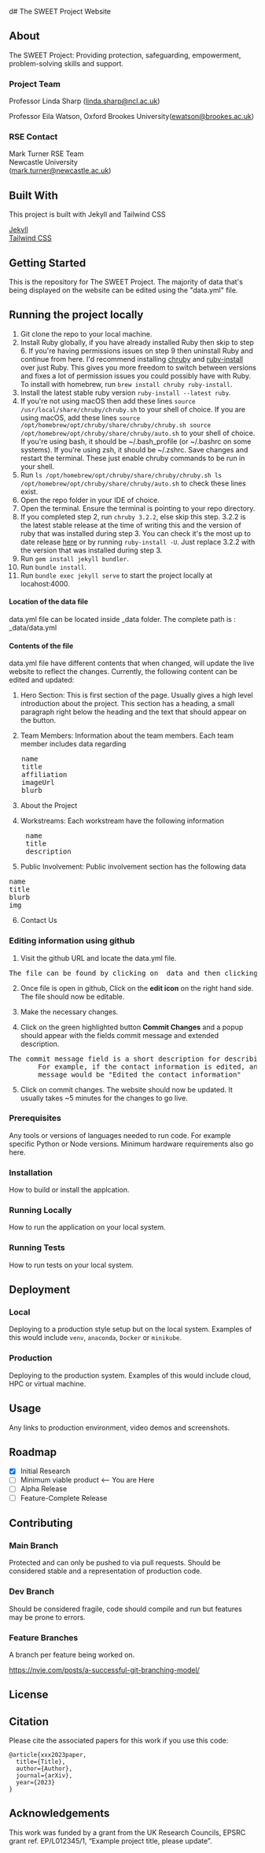 d# The SWEET Project Website

## About

The SWEET Project: Providing protection, safeguarding, empowerment, problem-solving skills and support.

### Project Team

Professor Linda Sharp ([linda.sharp@ncl.ac.uk](linda.sharp@ncl.ac.uk))

Professor Eila Watson, Oxford Brookes University([ewatson@brookes.ac.uk](mailto:ewatson@brookes.ac.uk))

### RSE Contact

Mark Turner
RSE Team  
Newcastle University  
([mark.turner@newcastle.ac.uk](mailto:mark.turner@newcastle.ac.uk))

## Built With

This project is built with Jekyll and Tailwind CSS

[Jekyll](https://jekyllrb.com)  
[Tailwind CSS](https://tailwindcss.com)

## Getting Started

This is the repository for The SWEET Project. The majority of data that's being displayed on the website can be edited using the "data.yml" file.

## Running the project locally

1. Git clone the repo to your local machine.
2. Install Ruby globally, if you have already installed Ruby then skip to step 6. If you're having permissions issues on step 9 then uninstall Ruby and continue from here. I'd recommend installing [chruby](https://github.com/postmodern/chruby) and [ruby-install](https://github.com/postmodern/ruby-install) over just Ruby. This gives you more freedom to switch between versions and fixes a lot of permission issues you could possibly have with Ruby. To install with homebrew, run `brew install chruby ruby-install`.
3. Install the latest stable ruby version `ruby-install --latest ruby`.
4. If you're not using macOS then add these lines `source /usr/local/share/chruby/chruby.sh` to your shell of choice. If you are using macOS, add these lines `source /opt/homebrew/opt/chruby/share/chruby/chruby.sh source` `/opt/homebrew/opt/chruby/share/chruby/auto.sh` to your shell of choice. If you're using bash, it should be ~/.bash_profile (or ~/.bashrc on some systems). If you're using zsh, it should be ~/.zshrc. Save changes and restart the terminal. These just enable chruby commands to be run in your shell.
5. Run `ls /opt/homebrew/opt/chruby/share/chruby/chruby.sh ls /opt/homebrew/opt/chruby/share/chruby/auto.sh` to check these lines exist.
6. Open the repo folder in your IDE of choice.
7. Open the terminal. Ensure the terminal is pointing to your repo directory.
8. If you completed step 2, run `chruby 3.2.2`, else skip this step. 3.2.2 is the latest stable release at the time of writing this and the version of ruby that was installed during step 3. You can check it's the most up to date release [here](https://www.ruby-lang.org/en/downloads/releases/) or by running `ruby-install -U`. Just replace 3.2.2 with the version that was installed during step 3.
9. Run `gem install jekyll bundler`.
10. Run `bundle install`.
11. Run `bundle exec jekyll serve` to start the project locally at locahost:4000.

#### Location of the data file

data.yml file can be located inside \_data folder. The complete path is : \_data/data.yml

#### Contents of the file

data.yml file have different contents that when changed, will update the live website to reflect the changes. Currently, the following content can be edited and updated:

1. Hero Section: This is first section of the page. Usually gives a high level introduction about the project. This section has a heading, a small paragraph right below the heading and the text that should appear on the button.

2. Team Members: Information about the team members. Each team member includes data regarding
<pre>
   name
   title
   affiliation
   imageUrl
   blurb
</pre>

3. About the Project

4. Workstreams: Each workstream have the following information
<pre>
    name
    title
    description
</pre>

5. Public Involvement:
Public involvement section has the following data
<pre>
name
title
blurb
img
</pre>

6. Contact Us

### Editing information using github

1. Visit the github URL and locate the data.yml file.

<pre>The file can be found by clicking on _data and then clicking on data.yml file</pre>

2. Once file is open in github, Click on the **edit icon** on the right hand side. The file should now be editable.

3. Make the necessary changes.

4. Click on the green highlighted button **Commit Changes** and a popup should appear with the fields commit message and extended description.
<pre>The commit message field is a short description for describing the changes in the file. 
       For example, if the contact information is edited, an appropriate commmit
       message would be "Edited the contact information"</pre>
5. Click on commit changes. The website should now be updated. It usually takes ~5 minutes for the changes to go live.

### Prerequisites

Any tools or versions of languages needed to run code. For example specific Python or Node versions. Minimum hardware requirements also go here.

### Installation

How to build or install the applcation.

### Running Locally

How to run the application on your local system.

### Running Tests

How to run tests on your local system.

## Deployment

### Local

Deploying to a production style setup but on the local system. Examples of this would include `venv`, `anaconda`, `Docker` or `minikube`.

### Production

Deploying to the production system. Examples of this would include cloud, HPC or virtual machine.

## Usage

Any links to production environment, video demos and screenshots.

## Roadmap

- [x] Initial Research
- [ ] Minimum viable product <-- You are Here
- [ ] Alpha Release
- [ ] Feature-Complete Release

## Contributing

### Main Branch

Protected and can only be pushed to via pull requests. Should be considered stable and a representation of production code.

### Dev Branch

Should be considered fragile, code should compile and run but features may be prone to errors.

### Feature Branches

A branch per feature being worked on.

https://nvie.com/posts/a-successful-git-branching-model/

## License

## Citation

Please cite the associated papers for this work if you use this code:

```
@article{xxx2023paper,
  title={Title},
  author={Author},
  journal={arXiv},
  year={2023}
}
```

## Acknowledgements

This work was funded by a grant from the UK Research Councils, EPSRC grant ref. EP/L012345/1, “Example project title, please update”.
